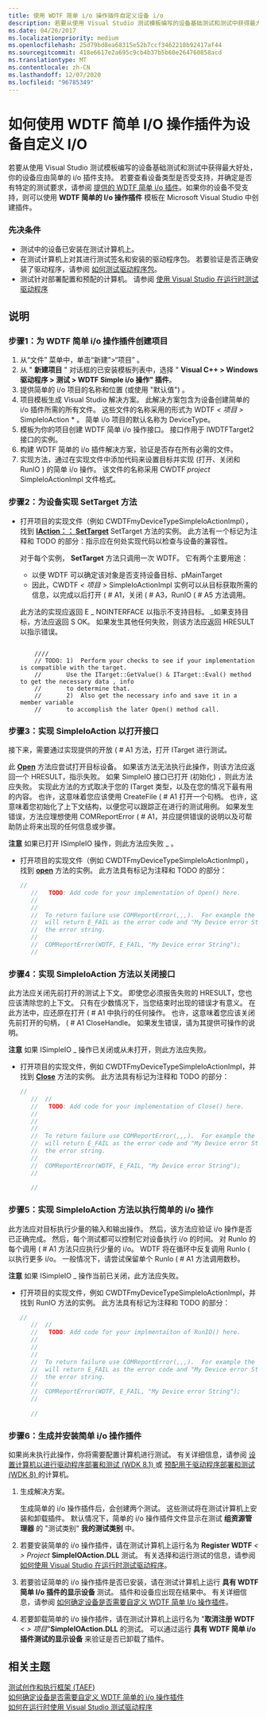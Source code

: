 ```yaml
---
title: 使用 WDTF 简单 i/o 操作插件自定义设备 i/o
description: 若要从使用 Visual Studio 测试模板编写的设备基础测试和测试中获得最大好处，你的设备应由简单的 i/o 插件支持。
ms.date: 04/20/2017
ms.localizationpriority: medium
ms.openlocfilehash: 25d79bd8ea68315e52b7ccf3462218b92417af44
ms.sourcegitcommit: 418e6617e2a695c9cb4b37b5b60e264760858acd
ms.translationtype: MT
ms.contentlocale: zh-CN
ms.lasthandoff: 12/07/2020
ms.locfileid: "96785349"
---
```

# <a name="how-to-customize-io-for-your-device-using-the-wdtf-simple-io-action-plug-in"></a>如何使用 WDTF 简单 I/O 操作插件为设备自定义 I/O


若要从使用 Visual Studio 测试模板编写的设备基础测试和测试中获得最大好处，你的设备应由简单的 i/o 插件支持。 若要查看设备类型是否受支持，并确定是否有特定的测试要求，请参阅 [提供的 WDTF 简单 i/o 插件](provided-wdtf-simpleio-plug-ins.md)。如果你的设备不受支持，则可以使用 **WDTF 简单的 I/o 操作插件** 模板在 Microsoft Visual Studio 中创建插件。

### <a name="prerequisites"></a>先决条件

-   测试中的设备已安装在测试计算机上。
-   在测试计算机上对其进行测试签名和安装的驱动程序包。 若要验证是否正确安装了驱动程序，请参阅 [如何测试驱动程序包](/windows-hardware/drivers)。
-   测试针对部署配置和预配的计算机。 请参阅 [使用 Visual Studio 在运行时测试驱动程序](/windows-hardware/drivers)

<a name="instructions"></a>说明
------------

### <a name="step-1-create-a-project-for-a-wdtf-simple-io-action-plug-in"></a><a href="" id="create-a-project-for-a-wdtf-simple-i-o-action-plug-in-"></a>步骤1：为 WDTF 简单 i/o 操作插件创建项目

1. 从“文件”  菜单中，单击“新建”&gt;“项目”  。
2. 从 " **新建项目** " 对话框的已安装模板列表中，选择 " **Visual C++ &gt; Windows 驱动程序 &gt; 测试 &gt; WDTF Simple i/o 操作" 插件**。
3. 提供简单的 i/o 项目的名称和位置 (或使用 "默认值") 。
4. 项目模板生成 Visual Studio 解决方案。 此解决方案包含为设备创建简单的 i/o 插件所需的所有文件。 这些文件的名称采用的形式为 WDTF<em> &lt; 项目 &gt; </em>SimpleIoAction \* 。 简单 i/o 项目的默认名称为 DeviceType。
5. 模板为你的项目创建 WDTF 简单 i/o 操作接口。 接口作用于 IWDTFTarget2 接口的实例。
6. 构建 WDTF 简单的 i/o 插件解决方案，验证是否存在所有必需的文件。
7. 实现方法，通过在实现文件中添加代码来设置目标并实现 (打开、关闭和 RunIO ) 的简单 i/o 操作。 该文件的名称采用 CWDTF *project* SimpleIoActionImpl 文件格式。

### <a name="step-2-implement-the-settarget-method-for-your-device"></a><a href="" id="implement-the-settarget-method-for-your-device"></a>步骤2：为设备实现 SetTarget 方法

- 打开项目的实现文件（例如 CWDTFmyDeviceTypeSimpleIoActionImpl），找到 [**IAction：： SetTarget**](/windows-hardware/drivers/ddi/wdtf/nf-wdtf-iaction-settarget) SetTarget 方法的实例。 此方法有一个标记为注释和 TODO 的部分：指示应在何处实现代码以检查与设备的兼容性。

  对于每个实例， **SetTarget** 方法只调用一次 WDTF。 它有两个主要用途：

  - 以便 WDTF 可以确定该对象是否支持设备目标、pMainTarget
  - 因此，CWDTF<em> &lt; 项目 &gt; </em>SimpleIoActionImpl 实例可以从目标获取所需的信息，以完成以后打开 ( # A1，关闭 ( # A3，RunIO ( # A5 方法调用。

  此方法的实现应返回 E \_ NOINTERFACE 以指示不支持目标。 \_如果支持目标，方法应返回 S OK。 如果发生其他任何失败，则该方法应返回 HRESULT 以指示错误。

  ```ManagedCPlusPlus
       
      ////
      // TODO: 1)  Perform your checks to see if your implementation is compatible with the target.
      //       Use the ITarget::GetValue() & ITarget::Eval() method to get the necessary data , info 
      //       to determine that. 
      //       2)  Also get the necessary info and save it in a member variable 
      //       to accomplish the later Open() method call.
  ```

### <a name="step-3-implement-simpleioaction-to-open-the-interface"></a><a href="" id="implement-simpleioaction-to-open-the-interface"></a>步骤3：实现 SimpleIoAction 以打开接口

接下来，需要通过实现提供的开放 ( # A1 方法，打开 ITarget 进行测试。

此 [**Open**](/windows-hardware/drivers/ddi/wdtfinterfaces/nf-wdtfinterfaces-iwdtfsimpleioex2-open) 方法应尝试打开目标设备。 如果该方法无法执行此操作，则该方法应返回一个 HRESULT，指示失败。 如果 SimpleIO 接口已打开 (初始化) ，则此方法应失败。 实现此方法的方式取决于您的 ITarget 类型，以及在您的情况下最有用的内容。 也许，这意味着您应该使用 CreateFile ( # A1 打开一个句柄。 也许，这意味着您初始化了上下文结构，以便您可以跟踪正在进行的测试用例。 如果发生错误，方法应理想使用 COMReportError ( # A1，并应提供错误的说明以及可帮助防止将来出现的任何信息或步骤。

**注意**  如果已打开 ISimpleIO 操作，则此方法应失败 \_ 。

 

-   打开项目的实现文件（例如 CWDTFmyDeviceTypeSimpleIoActionImpl），找到 [**open**](/windows-hardware/drivers/ddi/wdtfinterfaces/nf-wdtfinterfaces-iwdtfsimpleioex2-open) 方法的实例。 此方法具有标记为注释和 TODO 的部分：

    ```cpp
    //
       //   TODO: Add code for your implementation of Open() here.
       //
       //
       //  To return failure use COMReportError(,,,).  For example the following 
       //  will return E_FAIL as the error code and "My Device error String"  as
       //  the error string.
       //
       //  COMReportError(WDTF, E_FAIL, "My Device error String");
       //
    ```

### <a name="step-4-implement-the-simpleioaction-method-to-close-the-interface"></a><a href="" id="implement-the-simpleioaction-method-to--close-the-interface"></a>步骤4：实现 SimpleIoAction 方法以关闭接口

此方法应关闭先前打开的测试上下文。 即使您必须报告失败的 HRESULT，您也应该清除您的上下文。 只有在少数情况下，当您结束时出现的错误才有意义。 在此方法中，应还原在打开 ( # A1 中执行的任何操作。 也许，这意味着您应该关闭先前打开的句柄， ( # A1 CloseHandle。 如果发生错误，请为其提供可操作的说明。

**注意**  如果 ISimpleIO \_ 操作已关闭或从未打开，则此方法应失败。

 

-   打开项目的实现文件，例如 CWDTFmyDeviceTypeSimpleIoActionImpl，并找到 [**Close**](/windows-hardware/drivers/ddi/wdtfinterfaces/nf-wdtfinterfaces-iwdtfsimpleioex2-close) 方法的实例。 此方法具有标记为注释和 TODO 的部分：

    ```cpp
    //
       //  //
       //   TODO: Add code for your implementation of Close() here.
       //
       // 
       //
       //  To return failure use COMReportError(,,,).  For example the following 
       //  will return E_FAIL as the error code and "My Device error String"  as
       //  the error string.
       //
       //  COMReportError(WDTF, E_FAIL, "My Device error String");
       //
     
       //
    ```

### <a name="step-5-implement-the-simpleioaction-method-to-perform-simple-io-operations"></a><a href="" id="implement-the-simpleioaction-method-to-perform-simple-i-o-operations-"></a>步骤5：实现 SimpleIoAction 方法以执行简单的 i/o 操作

此方法应对目标执行少量的输入和输出操作。 然后，该方法应验证 i/o 操作是否已正确完成。 然后，每个测试都可以控制它对设备执行 i/o 的时间。 对 RunIo 的每个调用 ( # A1 方法只应执行少量的 i/o。 WDTF 将在循环中反复调用 RunIo ( 以执行更多 i/o。 一般情况下，请尝试保留单个 RunIo ( # A1 方法调用数秒。

**注意**  如果 ISimpleIO \_ 操作当前已关闭，此方法应失败。

 

-   打开项目的实现文件，例如 CWDTFmyDeviceTypeSimpleIoActionImpl，并找到 RunIO 方法的实例。 此方法具有标记为注释和 TODO 的部分：

    ```cpp
    //
       //  //
       //   TODO: Add code for your implmentaiton of RunIO() here.
       //
       // 
       //
       //  To return failure use COMReportError(,,,).  For example the following 
       //  will return E_FAIL as the error code and "My Device error String"  as
       //  the error string.
       //
       //  COMReportError(WDTF, E_FAIL, "My Device error String");
       //
     
       //
    ```

### <a name="step-6-build-and-install-the-simple-io-action-plugin"></a><a href="" id="build-and-install-the-simple-i-o-action-plugin-"></a>步骤6：生成并安装简单 i/o 操作插件

如果尚未执行此操作，你将需要配置计算机进行测试。 有关详细信息，请参阅 [设置计算机以进行驱动程序部署和测试 (WDK 8.1) ](../gettingstarted/provision-a-target-computer-wdk-8-1.md) 或 [预配用于驱动程序部署和测试 (WDK 8) ](../gettingstarted/provision-a-target-computer-wdk-8-1.md)的计算机。

1. 生成解决方案。

   生成简单的 i/o 操作插件后，会创建两个测试。 这些测试将在测试计算机上安装和卸载插件。 默认情况下，简单的 i/o 操作插件文件显示在测试 **组资源管理器** 的 "测试类别" **我的测试类别** 中。

2. 若要安装简单的 i/o 操作插件，请在测试计算机上运行名为 **Register WDTF**<em> &lt; &gt; Project</em> **SimpleIOAction.DLL** 测试。 有关选择和运行测试的信息，请参阅 [如何使用 Visual Studio 在运行时测试驱动程序](/windows-hardware/drivers)。
3. 若要验证简单的 i/o 操作插件是否已安装，请在测试计算机上运行 **具有 WDTF 简单 I/o 插件的显示设备** 测试。 插件和设备应出现在结果中。 有关详细信息，请参阅 [如何确定设备是否需要自定义 WDTF 简单 I/o 操作插件](test-your-device-to-see-if-you-need-to-customize-the-wdtf-simple-i-o-action-plug-in.md)。
4. 若要卸载简单的 i/o 操作插件，请在测试计算机上运行名为 "**取消注册 WDTF**<em> &lt; &gt; 项目</em>"**SimpleIOAction.DLL** 的测试。 可以通过运行 **具有 WDTF 简单 i/o 插件测试的显示设备** 来验证是否已卸载了插件。

## <a name="related-topics"></a>相关主题
[测试创作和执行框架 (TAEF)](../taef/index.md)  
[如何确定设备是否需要自定义 WDTF 简单的 i/o 操作插件](test-your-device-to-see-if-you-need-to-customize-the-wdtf-simple-i-o-action-plug-in.md)  
[如何在运行时使用 Visual Studio 测试驱动程序](/windows-hardware/drivers)
